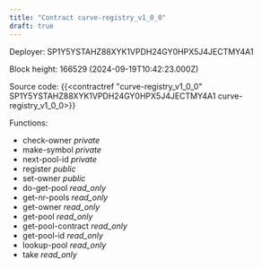 ```yaml
---
title: "Contract curve-registry_v1_0_0"
draft: true
---
```

Deployer: SP1Y5YSTAHZ88XYK1VPDH24GY0HPX5J4JECTMY4A1


 



Block height: 166529 (2024-09-19T10:42:23.000Z)

Source code: {{<contractref "curve-registry_v1_0_0" SP1Y5YSTAHZ88XYK1VPDH24GY0HPX5J4JECTMY4A1 curve-registry_v1_0_0>}}

Functions:

* check-owner _private_
* make-symbol _private_
* next-pool-id _private_
* register _public_
* set-owner _public_
* do-get-pool _read_only_
* get-nr-pools _read_only_
* get-owner _read_only_
* get-pool _read_only_
* get-pool-contract _read_only_
* get-pool-id _read_only_
* lookup-pool _read_only_
* take _read_only_
